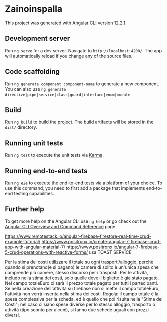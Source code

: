 # Zainoinspalla

This project was generated with [Angular CLI](https://github.com/angular/angular-cli) version 12.2.1.

## Development server

Run `ng serve` for a dev server. Navigate to `http://localhost:4200/`. The app will automatically reload if you change any of the source files.

## Code scaffolding

Run `ng generate component component-name` to generate a new component. You can also use `ng generate directive|pipe|service|class|guard|interface|enum|module`.

## Build

Run `ng build` to build the project. The build artifacts will be stored in the `dist/` directory.

## Running unit tests

Run `ng test` to execute the unit tests via [Karma](https://karma-runner.github.io).

## Running end-to-end tests

Run `ng e2e` to execute the end-to-end tests via a platform of your choice. To use this command, you need to first add a package that implements end-to-end testing capabilities.

## Further help

To get more help on the Angular CLI use `ng help` or go check out the [Angular CLI Overview and Command Reference](https://angular.io/cli) page.

https://www.remotestack.io/angular-firebase-firestore-real-time-crud-example-tutorial/
https://www.positronx.io/create-angular-7-firebase-crud-app-with-angular-material-7/
https://www.positronx.io/angular-7-firebase-5-crud-operations-with-reactive-forms/ usa TOAST SERVICE

Per la stima dei costi utilizzare il totale su ogni trasporti/alloggio, perchè quando si prenotano(e si pagano) le camere di solito è un'unica spesa che comprende più camere, stesso discorso per i trasposti.
Per le attività, includo nella stima dei costi, solo quelle dove il biglietto è già stato pagato. Nel campo totaleEuro ci sarà il prezzo totale pagato per tutti i partecipanti. Se nella creazione dell'attività su firebase non si mette il campo totaleEuro,
l'attività non verrà inserita nella stima dei costi.
Regola: il campo totale è la spesa complessiva per la scheda, ed è quello che poi risulta nella "Stima dei Costi"; nel caso ci siano spese diverse per lo stesso alloggio, trasporto o attività (tipo sconto per alcuni), si fanno due schede uguali con prezzi diversi.